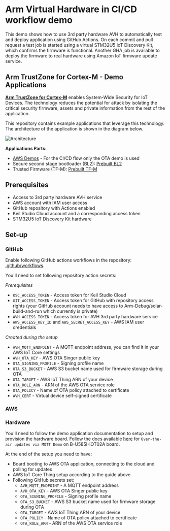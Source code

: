 # Arm Virtual Hardware in CI/CD workflow demo

This demo shows how to use 3rd party hardware AVH to automatically test and deploy application using GitHub Actions. On each
commit and pull request a test job is started using a virtual STM32U5 IoT Discovery Kit, which confirms the firmware is functional. Another GHA job is available to deploy the firmware to real hardware using Amazon IoT firmware update service.

## Arm TrustZone for Cortex-M - Demo Applications

[**Arm TrustZone for Cortex-M**](https://www.arm.com/technologies/trustzone-for-cortex-m) enables System-Wide Security for IoT Devices. The technology reduces the potential for attack by isolating the critical security firmware, assets and private information from the rest of the application.

This repository contains example applications that leverage this technology.  The architecture of the application is shown in the diagram below.

![Architecture](https://user-images.githubusercontent.com/8268058/174683600-c28fa6ee-16f6-4e4b-8259-282eb62a9b9a.png)

**Applications Parts:**
- [AWS Demos](app/AWS/README.md) - For the CI/CD flow only the OTA demo is used
- Secure second stage bootloader (BL2): [Prebuilt BL2](bl2/README.md)
- Trusted Firmware (TF-M): [Prebuilt TF-M](tfm/README.md)

## Prerequisites

* Access to 3rd party hardware AVH service
* AWS account with IAM user access
* GitHub repository with Actions enabled
* Keil Studio Cloud account and a corresponding access token
* STM32U5 IoT Discovery Kit hardware

## Set-up

### GitHub

Enable following GitHub actions workflows in the repository: [.github/workflows](.github/workflows).

You'll need to set following repository action secrets:

*Prerequisites*

* `KSC_ACCESS_TOKEN` - Access token for Keil Studio Cloud
* `GIT_ACCESS_TOKEN` - Access token for GitHub with repository access rights (your GitHub account needs to have access to Arm-Debug/solar-build-and-run which currently is private)
* `AVH_ACCESS_TOKEN` - Access token for AVH 3rd party hardware service
* `AWS_ACCESS_KEY_ID` and `AWS_SECRET_ACCESS_KEY` - AWS IAM user credentials

*Created during the setup*

* `AVH_MQTT_ENDPOINT` - A MQTT endpoint address, you can find it in your AWS IoT Core settings
* `AVH_OTA_KEY` - AWS OTA Singer public key
* `OTA_SIGNING_PROFILE` - Signing profile name
* `OTA_S3_BUCKET` - AWS S3 bucket name used for firmware storage during OTA
* `OTA_TARGET` - AWS IoT Thing ARN of your device
* `OTA_ROLE_ARN` - ARN of the AWS OTA service role
* `OTA_POLICY` - Name of OTA policy attached to certificate
* `AVH_CERT` - Virtual device self-signed certificate

### AWS

### Hardware

You'll need to follow the demo application documentation to setup and provision the hardware board. Follow the docs available [here](AWS#over-the-air-updates-via-mqtt-demo) for `Over-the-air updates via MQTT Demo` on B-U585I-IOT02A board.

At the end of the setup you need to have:

* Board booting to AWS OTA application, connecting to the cloud and polling for updates
* AWS IoT Core Thing setup according to the guide above
* Following GitHub secrets set:
  * `AVH_MQTT_ENDPOINT` - A MQTT endpoint address
  * `AVH_OTA_KEY` - AWS OTA Singer public key
  * `OTA_SIGNING_PROFILE` - Signing profile name
  * `OTA_S3_BUCKET` - AWS S3 bucket name used for firmware storage during OTA
  * `OTA_TARGET` - AWS IoT Thing ARN of your device
  * `OTA_POLICY` - Name of OTA policy attached to certificate
  * `OTA_ROLE_ARN` - ARN of the AWS OTA service role

